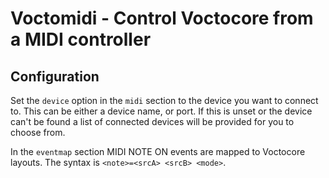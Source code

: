 # Voctomidi - Control Voctocore from a MIDI controller

## Configuration
Set the `device` option in the `midi` section to the device
you want to connect to. This can be either a device name, or port.
If this is unset or the device can't be found a list of connected devices will
be provided for you to choose from.

In the `eventmap` section MIDI NOTE ON events are mapped to Voctocore layouts.
The syntax is `<note>=<srcA> <srcB> <mode>`.
